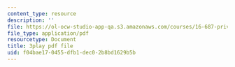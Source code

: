 ```yaml
---
content_type: resource
description: ''
file: https://ol-ocw-studio-app-qa.s3.amazonaws.com/courses/16-687-private-pilot-ground-school-january-iap-2019/f04bae170455dfb1dec02b8bd1629b5b_jeI3wpulyPw.pdf
file_type: application/pdf
resourcetype: Document
title: 3play pdf file
uid: f04bae17-0455-dfb1-dec0-2b8bd1629b5b
---
```

